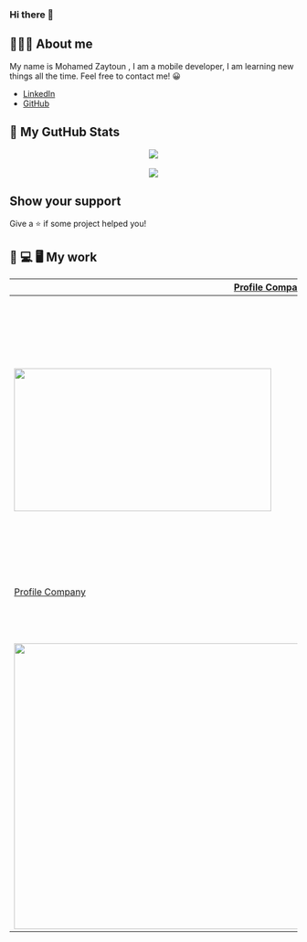 
### Hi there 👋
## 👨🏻‍💻 About me
My name is Mohamed Zaytoun , I am a mobile developer,  I am learning new things all the time. Feel free to contact me! 😀

- [LinkedIn](https://www.linkedin.com/in/mohamed-zaytoun/)
- [GitHub](https://github.com/MohamedZaton)

    
## 👀 My GutHub Stats

<div style="align:center;" align="center">
  <center>
    <img align="center" src="https://github-readme-stats.vercel.app/api?username=MohamedZaton&count_private=true&show_icons=true&theme=nord" />
  </center>
</div>
&nbsp;&nbsp;
<div style="align:center;" align="center">
  <center>
    <img align="center" src="https://github-readme-stats.vercel.app/api/top-langs/?username=deus-magna&layout=compact&langs_count=8&theme=nord" />
  </center>
</div>


## Show your support

Give a ⭐️ if some project helped you!

## 📲 💻 🖥 My work

| [Profile Company](https://github.com/MohamedZaton/profile_info_company)      | [Promoter app (Private)](https://github.com/MohamedZaton/Promoter_Mobile_App) |
| ----------- | ----------- |
| <img src="https://j.gifs.com/NLMzqm.gif" width="450" height="250">    | <img src="https://j.gifs.com/vlPyzm.gif" width="250" height="500"/>       |
| [Profile Company](https://github.com/MohamedZaton/profile_info_company)      |  |
|   | <h3 style="color:#007AFE;">Livestock App (Private)</h3>  |
| <img src="https://i.imgur.com/a5opMoe.png" width="900" height="500">    |   |


<!--
**deus-magna/deus-magna** is a ✨ _special_ ✨ repository because its `README.md` (this file) appears on your GitHub profile.

Here are some ideas to get you started:

- 🔭 I’m currently working on ...
- 🌱 I’m currently learning ...
- 👯 I’m looking to collaborate on ...
- 🤔 I’m looking for help with ...
- 💬 Ask me about ...
- 📫 How to reach me: ...
- 😄 Pronouns: ...
- ⚡ Fun fact: ...
-->
